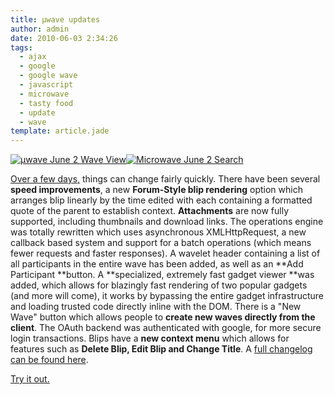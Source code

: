 ```yaml
---
title: μwave updates
author: admin
date: 2010-06-03 2:34:26
tags: 
  - ajax
  - google
  - google wave
  - javascript
  - microwave
  - tasty food
  - update
  - wave
template: article.jade
---
```


[![](microwave62.png "μwave June 2 Wave View")](microwave62.png)[![](microwave62s.png "Microwave June 2 Search")](microwave62s.png)

[Over a few days,](2010/05/%CE%BCwave-lightweight-mobile-wave-client/) things can change fairly quickly. There have been several **speed improvements**, a new **Forum-Style blip rendering** option which arranges blip linearly by the time edited with each containing a formatted quote of the parent to establish context. **Attachments** are now fully supported, including thumbnails and download links. The operations engine was totally rewritten which uses asynchronous XMLHttpRequest, a new callback based system and support for a batch operations (which means fewer requests and faster responses). A wavelet header containing a list of all participants in the entire wave has been added, as well as an **Add Participant **button. A **specialized, extremely fast gadget viewer **was added, which allows for blazingly fast rendering of two popular gadgets (and more will come), it works by bypassing the entire gadget infrastructure and loading trusted code directly inline with the DOM. There is a "New Wave" button which allows people to **create new waves directly from the client**. The OAuth backend was authenticated with google, for more secure login transactions. Blips have a **new context menu** which allows for features such as **Delete Blip, Edit Blip and Change Title**. A [full changelog can be found here](http://antimatter15.com/misc/read/?googlewave.com!w+mrqWFs0vA).

[Try it out.](http://micro-wave.appspot.com)
